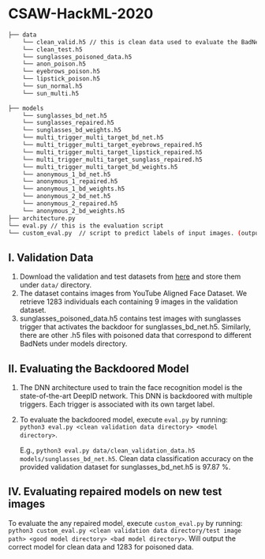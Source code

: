 # CSAW-HackML-2020

```bash
├── data 
    └── clean_valid.h5 // this is clean data used to evaluate the BadNet and design the backdoor defense
    └── clean_test.h5
    └── sunglasses_poisoned_data.h5
    └── anon_poison.h5
    └── eyebrows_poison.h5
    └── lipstick_poison.h5
    └── sun_normal.h5
    └── sun_multi.h5
               
├── models
    └── sunglasses_bd_net.h5
    └── sunglasses_repaired.h5
    └── sunglasses_bd_weights.h5
    └── multi_trigger_multi_target_bd_net.h5
    └── multi_trigger_multi_target_eyebrows_repaired.h5
    └── multi_trigger_multi_target_lipstick_repaired.h5
    └── multi_trigger_multi_target_sunglass_repaired.h5
    └── multi_trigger_multi_target_bd_weights.h5
    └── anonymous_1_bd_net.h5
    └── anonymous_1_repaired.h5
    └── anonymous_1_bd_weights.h5
    └── anonymous_2_bd_net.h5
    └── anonymous_2_repaired.h5
    └── anonymous_2_bd_weights.h5
├── architecture.py
└── eval.py // this is the evaluation script
└── custom_eval.py  // script to predict labels of input images. (outputs 1283 if the data is poisoned)
```
   
## I. Validation Data
   1. Download the validation and test datasets from [here](https://drive.google.com/drive/folders/13o2ybRJ1BkGUvfmQEeZqDo1kskyFywab?usp=sharing) and store them under `data/` directory.
   2. The dataset contains images from YouTube Aligned Face Dataset. We retrieve 1283 individuals each containing 9 images in the validation dataset.
   3. sunglasses_poisoned_data.h5 contains test images with sunglasses trigger that activates the backdoor for sunglasses_bd_net.h5. Similarly, there are other .h5 files with poisoned data that correspond to different BadNets under models directory.

## II. Evaluating the Backdoored Model
   1. The DNN architecture used to train the face recognition model is the state-of-the-art DeepID network. This DNN is backdoored with multiple triggers. Each trigger is associated with its own target label. 
   2. To evaluate the backdoored model, execute `eval.py` by running:  
      `python3 eval.py <clean validation data directory> <model directory>`.
      
      E.g., `python3 eval.py data/clean_validation_data.h5  models/sunglasses_bd_net.h5`. Clean data classification accuracy on the provided validation dataset for sunglasses_bd_net.h5 is 97.87 %.

## IV. Evaluating repaired models on new test images
   To evaluate the any repaired model, execute `custom_eval.py` by running:  
      `python3 custom_eval.py <clean validation data directory/test image path> <good model directory> <bad model directory>`.
   Will output the correct model for clean data and 1283 for poisoned data.
      

